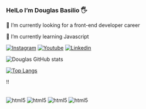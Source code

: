 ### HelLo I’m Douglas Basilio 🖐️
🔭 I’m currently looking for a front-end developer career

🌱 I’m currently learning Javascript

[![Instagram](https://img.shields.io/badge/Instagram-E4405F?style=for-the-badge&logo=instagram&logoColor=white)](https://www.instagram.com/douglaswillianb/)
[![Youtube](https://img.shields.io/badge/YouTube-FF0000?style=for-the-badge&logo=youtube&logoColor=white)](https://www.youtube.com/@douglaswillian95)
[![Linkedin](https://img.shields.io/badge/LinkedIn-0077B5?style=for-the-badge&logo=linkedin&logoColor=white)](https://www.linkedin.com/in/douglas-basilio-459a6a1bb/)


![Douglas GitHub stats](https://github-readme-stats.vercel.app/api?username=DouglasWillianBasilio&show_icons=true&theme=transparent)



[![Top Langs](https://github-readme-stats.vercel.app/api/top-langs/?username=DouglasWillianBasilio&hide_progress=true)](https://github.com/anuraghazra/github-readme-stats)


!!

<div style="display:inline_block"><br>
    <img align="center" alt="html5" src="https://img.shields.io/badge/HTML5-E34F26?style=for-the-badge&logo=html5&logoColor=white"/>
    <img align="center" alt="html5" src="https://img.shields.io/badge/CSS3-1572B6?style=for-the-badge&logo=css3&logoColor=white"/>
    <img align="center" alt="html5" src="https://img.shields.io/badge/JavaScript-323330?style=for-the-badge&logo=javascript&logoColor=F7DF1E"/>
    <img align="center" alt="html5" src="https://img.shields.io/badge/Python-14354C?style=for-the-badge&logo=python&logoColor=white"/>


</div>
